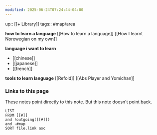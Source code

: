 ```yaml
---
modified: 2025-06-24T07:24:44-04:00
---
```

up:: [[+ Library]]
tags:: #map/area 

**how to learn a language**
[[How to learn a language]]
[[How I learnt Norewegian on my own]]

**language i want to learn**
- [[chinese]]
- [[japanese]]
- [[french]]


**tools to learn language**
[[Refold]]
[[Abs Player and Yomichan]]
### Links to this page
These notes point directly to this note. But this note doesn't point back.
```dataview
LIST
FROM [[#]]
and !outgoing([[#]])
and -#map
SORT file.link asc
```

